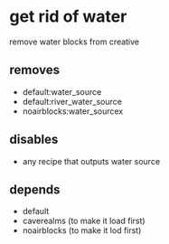 # get rid of water
remove water blocks from creative

## removes
* default:water_source
* default:river_water_source
* noairblocks:water_sourcex

## disables
* any recipe that outputs water source

## depends
* default
* caverealms (to make it load first)
* noairblocks (to make it lod first)
